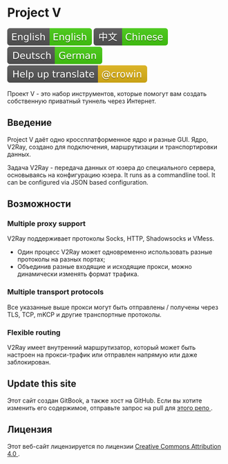 # Project V

![English](resources/english.svg) [![Chinese](resources/chinese.svg)](https://www.v2ray.com/) [![German](resources/german.svg)](https://www.v2ray.com/de/) [![Translate](resources/lang.svg)](https://crowdin.com/project/v2ray)

Проект V - это набор инструментов, которые помогут вам создать собственную приватный туннель через Интернет.

## Введение

Project V даёт одно кроссплатформенное ядро и разные GUI. Ядро, V2Ray, создано для подключения, маршрутизации и транспортировки данных.

Задача V2Ray - передача данных от юзера до специального сервера, основываясь на конфигурацию юзера. It runs as a commandline tool. It can be configured via JSON based configuration.

## Возможности

### Multiple proxy support

V2Ray поддерживает протоколы Socks, HTTP, Shadowsocks и VMess.

* Один процесс V2Ray может одновременно использовать разные протоколы на разных портах;
* Объединив разные входящие и исходящие прокси, можно динамически изменять формат трафика.

### Multiple transport protocols

Все указанные выше прокси могут быть отправлены / получены через TLS, TCP, mKCP и другие транспортные протоколы.

### Flexible routing

V2Ray имеет внутренний маршрутизатор, который может быть настроен на прокси-трафик или отправлен напрямую или даже заблокирован.

## Update this site

Этот сайт создан GitBook, а также хост на GitHub. Если вы хотите изменить его содержимое, отправьте запрос на pull для [ этого репо ](https://github.com/v2ray/manual).

## Лицензия

Этот веб-сайт лицензируется по лицензии [ Creative Commons Attribution 4.0 ](https://creativecommons.org/licenses/by/4.0/).